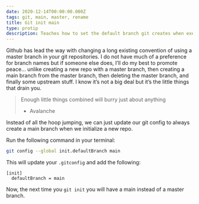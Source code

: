 ```yaml
---
date: 2020-12-14T00:00:00.000Z
tags: git, main, master, rename
title: Git init main
type: protip
description: Teaches how to set the default branch git creates when executing git init
---
```


Github has lead the way with changing a long existing convention of using a master branch in your git repositories.  I do not have much of a preference  for branch names but if someone else does, I’ll do my best to promote peace… unlike creating a new repo with a master branch, then creating a main branch from the master branch, then deleting the master branch, and finally some upstream stuff.  I know it’s not a big deal but it’s the little things that drain you.

> Enough little things combined will burry just about anything
> - Avalanche

Instead of all the hoop jumping, we can just update our git config to always create a main branch when we initialize a new repo.

Run the following command in your terminal:

```bash
git config --global init.defaultBranch main
```

This will update your `.gitconfig` and add the following:

```
[init]
  defaultBranch = main
```

Now, the next time you `git init` you will have a main instead of a master branch.

